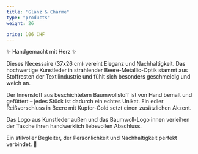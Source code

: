 ```yaml
---
title: "Glanz & Charme"
type: "products"
weight: 26

price: 106 CHF
---
```


✨ Handgemacht mit Herz ✨

Dieses Necessaire (37x26 cm) vereint Eleganz und Nachhaltigkeit. Das hochwertige Kunstleder in strahlender Beere-Metallic-Optik stammt aus Stoffresten der Textilindustrie und fühlt sich besonders geschmeidig und weich an.

Der Innenstoff aus beschichtetem Baumwollstoff ist von Hand bemalt und gefüttert – jedes Stück ist dadurch ein echtes Unikat. Ein edler Reißverschluss in Beere mit Kupfer-Gold setzt einen zusätzlichen Akzent.

Das Logo aus Kunstleder außen und das Baumwoll-Logo innen verleihen der Tasche ihren handwerklich liebevollen Abschluss.

Ein stilvoller Begleiter, der Persönlichkeit und Nachhaltigkeit perfekt verbindet. 🌸

